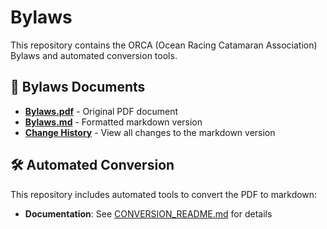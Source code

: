 # Bylaws

This repository contains the ORCA (Ocean Racing Catamaran Association) Bylaws and automated conversion tools.

## 📄 Bylaws Documents

- **[Bylaws.pdf](Bylaws.pdf)** - Original PDF document
- **[Bylaws.md](Bylaws.md)** - Formatted markdown version
- **[Change History](https://github.com/OrcaSoCal/Bylaws/commits/main/Bylaws.md)** - View all changes to the markdown version

## 🛠️ Automated Conversion

This repository includes automated tools to convert the PDF to markdown:

- **Documentation**: See [CONVERSION_README.md](CONVERSION_README.md) for details

